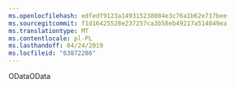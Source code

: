 ```yaml
---
ms.openlocfilehash: edfedf9123a149315238084e3c76a1b62e717bee
ms.sourcegitcommit: f1d16425528e237257ca3b58eb49217a514849ea
ms.translationtype: MT
ms.contentlocale: pl-PL
ms.lasthandoff: 04/24/2019
ms.locfileid: "63872286"
---
```

<span data-ttu-id="74a96-101">OData</span><span class="sxs-lookup"><span data-stu-id="74a96-101">OData</span></span>